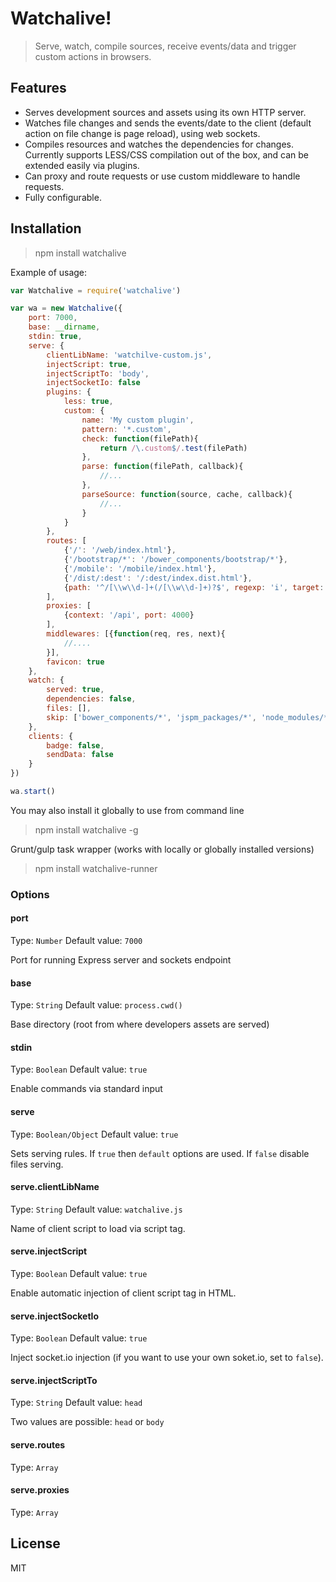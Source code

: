 # Watchalive!

> Serve, watch, compile sources, receive events/data and trigger custom actions in browsers.

## Features
- Serves development sources and assets using its own HTTP server.
- Watches file changes and sends the events/date to the client (default action on file change is page reload), using web sockets.
- Compiles resources and watches the dependencies for changes. Currently supports LESS/CSS compilation out of the box, and can be extended easily via plugins.
- Can proxy and route requests or use custom middleware to handle requests.
- Fully configurable.

## Installation

> npm install watchalive

Example of usage:

```javascript
var Watchalive = require('watchalive')

var wa = new Watchalive({
    port: 7000,
    base: __dirname,
    stdin: true,
    serve: {
        clientLibName: 'watchilve-custom.js',
        injectScript: true,
        injectScriptTo: 'body',
        injectSocketIo: false
        plugins: {
            less: true,
            custom: {
                name: 'My custom plugin',
                pattern: '*.custom',
                check: function(filePath){
                    return /\.custom$/.test(filePath)
                },
                parse: function(filePath, callback){
                    //...
                },
                parseSource: function(source, cache, callback){
                    //...
                }
            }
        },
        routes: [
            {'/': '/web/index.html'},
            {'/bootstrap/*': '/bower_components/bootstrap/*'},
            {'/mobile': '/mobile/index.html'},
            {'/dist/:dest': '/:dest/index.dist.html'},
            {path: '^/[\\w\\d-]+(/[\\w\\d-]+)?$', regexp: 'i', target: '/web/index.html'}
        ],
        proxies: [
            {context: '/api', port: 4000}
        ],
        middlewares: [{function(req, res, next){
            //....
        }],
        favicon: true
    },
    watch: {
        served: true,
        dependencies: false,
        files: [],
        skip: ['bower_components/*', 'jspm_packages/*', 'node_modules/*']
    },
    clients: {
        badge: false,
        sendData: false
    }
})

wa.start()
```

You may also install it globally to use from command line
> npm install watchalive -g

Grunt/gulp task wrapper (works with locally or globally installed versions)
> npm install watchalive-runner


### Options

#### port
Type: `Number`
Default value: `7000`

Port for running Express server and sockets endpoint

#### base
Type: `String`
Default value: `process.cwd()`

Base directory (root from where developers assets are served)

#### stdin
Type: `Boolean`
Default value: `true`

Enable commands via standard input

#### serve
Type: `Boolean/Object`
Default value: `true`

Sets serving rules. If `true` then `default` options are used. If `false` disable files serving.

#### serve.clientLibName
Type: `String`
Default value: `watchalive.js`

Name of client script to load via script tag.

#### serve.injectScript
Type: `Boolean`
Default value: `true`

Enable automatic injection of client script tag in HTML.

#### serve.injectSocketIo
Type: `Boolean`
Default value: `true`

Inject socket.io injection (if you want to use your own soket.io, set to `false`).

#### serve.injectScriptTo
Type: `String`
Default value: `head`

Two values are possible: `head` or `body`

#### serve.routes
Type: `Array`

#### serve.proxies
Type: `Array`

## License

MIT